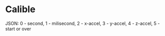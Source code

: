 Calible
====

JSON: 0 - second, 1 - milisecond, 2 - x-accel, 3 - y-accel, 4 - z-accel, 5 - start or over
